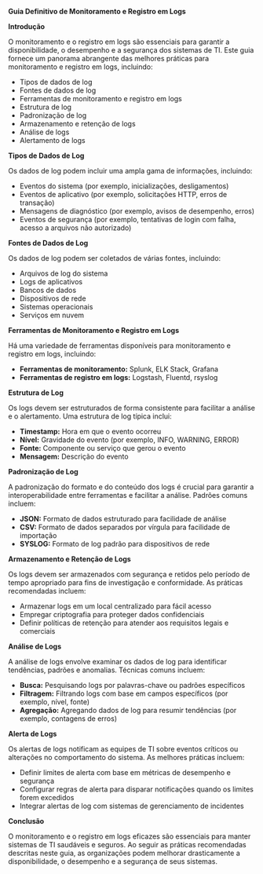 **Guia Definitivo de Monitoramento e Registro em Logs**

**Introdução**

O monitoramento e o registro em logs são essenciais para garantir a disponibilidade, o desempenho e a segurança dos sistemas de TI. Este guia fornece um panorama abrangente das melhores práticas para monitoramento e registro em logs, incluindo:

- Tipos de dados de log
- Fontes de dados de log
- Ferramentas de monitoramento e registro em logs
- Estrutura de log
- Padronização de log
- Armazenamento e retenção de logs
- Análise de logs
- Alertamento de logs

**Tipos de Dados de Log**

Os dados de log podem incluir uma ampla gama de informações, incluindo:

- Eventos do sistema (por exemplo, inicializações, desligamentos)
- Eventos de aplicativo (por exemplo, solicitações HTTP, erros de transação)
- Mensagens de diagnóstico (por exemplo, avisos de desempenho, erros)
- Eventos de segurança (por exemplo, tentativas de login com falha, acesso a arquivos não autorizado)

**Fontes de Dados de Log**

Os dados de log podem ser coletados de várias fontes, incluindo:

- Arquivos de log do sistema
- Logs de aplicativos
- Bancos de dados
- Dispositivos de rede
- Sistemas operacionais
- Serviços em nuvem

**Ferramentas de Monitoramento e Registro em Logs**

Há uma variedade de ferramentas disponíveis para monitoramento e registro em logs, incluindo:

- **Ferramentas de monitoramento:** Splunk, ELK Stack, Grafana
- **Ferramentas de registro em logs:** Logstash, Fluentd, rsyslog

**Estrutura de Log**

Os logs devem ser estruturados de forma consistente para facilitar a análise e o alertamento. Uma estrutura de log típica inclui:

- **Timestamp:** Hora em que o evento ocorreu
- **Nível:** Gravidade do evento (por exemplo, INFO, WARNING, ERROR)
- **Fonte:** Componente ou serviço que gerou o evento
- **Mensagem:** Descrição do evento

**Padronização de Log**

A padronização do formato e do conteúdo dos logs é crucial para garantir a interoperabilidade entre ferramentas e facilitar a análise. Padrões comuns incluem:

- **JSON:** Formato de dados estruturado para facilidade de análise
- **CSV:** Formato de dados separados por vírgula para facilidade de importação
- **SYSLOG:** Formato de log padrão para dispositivos de rede

**Armazenamento e Retenção de Logs**

Os logs devem ser armazenados com segurança e retidos pelo período de tempo apropriado para fins de investigação e conformidade. As práticas recomendadas incluem:

- Armazenar logs em um local centralizado para fácil acesso
- Empregar criptografia para proteger dados confidenciais
- Definir políticas de retenção para atender aos requisitos legais e comerciais

**Análise de Logs**

A análise de logs envolve examinar os dados de log para identificar tendências, padrões e anomalias. Técnicas comuns incluem:

- **Busca:** Pesquisando logs por palavras-chave ou padrões específicos
- **Filtragem:** Filtrando logs com base em campos específicos (por exemplo, nível, fonte)
- **Agregação:** Agregando dados de log para resumir tendências (por exemplo, contagens de erros)

**Alerta de Logs**

Os alertas de logs notificam as equipes de TI sobre eventos críticos ou alterações no comportamento do sistema. As melhores práticas incluem:

- Definir limites de alerta com base em métricas de desempenho e segurança
- Configurar regras de alerta para disparar notificações quando os limites forem excedidos
- Integrar alertas de log com sistemas de gerenciamento de incidentes

**Conclusão**

O monitoramento e o registro em logs eficazes são essenciais para manter sistemas de TI saudáveis e seguros. Ao seguir as práticas recomendadas descritas neste guia, as organizações podem melhorar drasticamente a disponibilidade, o desempenho e a segurança de seus sistemas.
